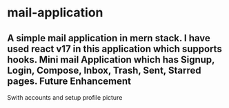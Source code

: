 # mail-application
A simple mail application in mern stack. 
I have used react v17 in this application which supports hooks.
Mini mail Application which has Signup, Login, Compose, Inbox, Trash, Sent, Starred pages.
Future Enhancement
------------------
Swith accounts and setup profile picture
